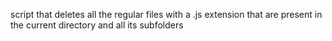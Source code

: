  script that deletes all the regular files with a .js extension that are present in the current directory and all its subfolders
